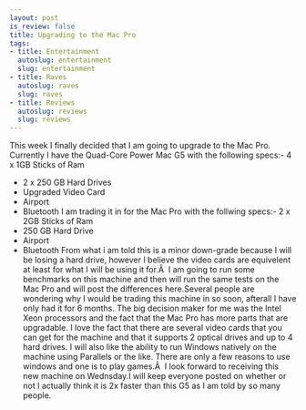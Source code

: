 ```yaml
--- 
layout: post
is_review: false
title: Upgrading to the Mac Pro
tags: 
- title: Entertainment
  autoslug: entertainment
  slug: entertainment
- title: Raves
  autoslug: raves
  slug: raves
- title: Reviews
  autoslug: reviews
  slug: reviews
---
```

This week I finally decided that I am going to upgrade to the Mac Pro.  Currently I have the Quad-Core Power Mac G5 with the following specs:- 4 x 1GB Sticks of Ram
- 2 x 250 GB Hard Drives
- Upgraded Video Card
- Airport
- Bluetooth
I am trading it in for the Mac Pro with the follwing specs:- 2 x 2GB Sticks of Ram
- 250 GB Hard Drive
- Airport
- Bluetooth
From what i am told this is a minor down-grade because I will be losing a hard drive, however I believe the video cards are equivelent at least for what I will be using it for.Â  I am going to run some benchmarks on this machine and then will run the same tests on the Mac Pro and will post the differences here.Several people are wondering why I would be trading this machine in so soon, afterall I have only had it for 6 months.  The big decision maker for me was the Intel Xeon processors and the fact that the Mac Pro has more parts that are upgradable.  I love the fact that there are several video cards that you can get for the machine and that it supports 2 optical drives and up to 4 hard drives.  I will also like the ability to run Windows natively on the machine using Parallels or the like.  There are only a few reasons to use windows and one is to play games.Â  I look forward to receiving this new machine on Wednsday.I will keep everyone posted on whether or not I actually think it is 2x faster than this G5 as I am told by so many people.
